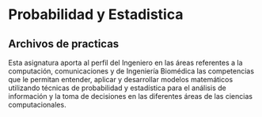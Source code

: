 # Probabilidad y Estadistica
## Archivos de practicas 
Esta asignatura aporta al perfil del Ingeniero en las áreas referentes a la computación, comunicaciones y de Ingeniería Biomédica las competencias que le permitan entender, aplicar y desarrollar modelos matemáticos utilizando técnicas de probabilidad y estadística para el análisis de información y la toma 
de decisiones en las diferentes áreas de las ciencias computacionales. 
